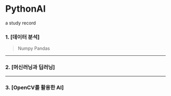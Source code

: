# PythonAI
a study record

### 1. [데이터 분석]
>Numpy
>Pandas

---

### 2. [머신러닝과 딥러닝]
>
>


---


### 3. [OpenCV를 활용한 AI]
>
>

